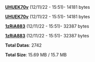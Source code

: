 [**UHUEK70v**](/data/UHUEK70v.txt) (12/11/22 - 15:51)- 14181 bytes

[**UHUEK70v**](/data/UHUEK70v.txt) (12/11/22 - 15:51)- 14181 bytes

[**1zRiA883**](/data/1zRiA883.txt) (12/11/22 - 15:51)- 32387 bytes

[**1zRiA883**](/data/1zRiA883.txt) (12/11/22 - 15:51)- 32387 bytes

**Total Datas**: 2742

**Total Size**: 15.69 MB / 15.7 MB